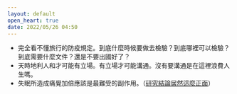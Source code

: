 ```yaml
---
layout: default
open_heart: true
date: 2022/05/26 04:50
---
```


- 完全看不懂旅行的防疫規定。到底什麼時候要做去檢驗？到底哪裡可以檢驗？到底需要什麼文件？還是不要出國好了？
- 天時地利人和才可能有立場。有立場才可能溝通。沒有要溝通是在這裡浪費人生嗎。
- 失眠所造成痛覺加倍應該是最難受的副作用。（[研究結論居然這麼正面](https://www.ncbi.nlm.nih.gov/pmc/articles/PMC6433768/)）

